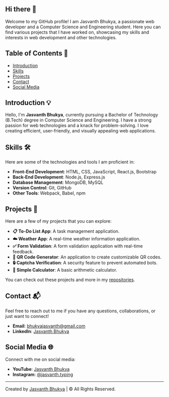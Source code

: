 ## Hi there 👋

Welcome to my GitHub profile! I am Jasvanth Bhukya, a passionate web developer and a Computer Science and Engineering student. Here you can find various projects that I have worked on, showcasing my skills and interests in web development and other technologies.

## Table of Contents 📑

- [Introduction](#introduction)
- [Skills](#skills)
- [Projects](#projects)
- [Contact](#contact)
- [Social Media](#social-media)

## Introduction 💡

Hello, I'm **Jasvanth Bhukya**, currently pursuing a Bachelor of Technology (B.Tech) degree in Computer Science and Engineering. I have a strong passion for web technologies and a knack for problem-solving. I love creating efficient, user-friendly, and visually appealing web applications.

## Skills 🛠️

Here are some of the technologies and tools I am proficient in:

- **Front-End Development**: HTML, CSS, JavaScript, React.js, Bootstrap
- **Back-End Development**: Node.js, Express.js
- **Database Management**: MongoDB, MySQL
- **Version Control**: Git, GitHub
- **Other Tools**: Webpack, Babel, npm

## Projects 🚀

Here are a few of my projects that you can explore:

- **📋 To-Do List App**: A task management application.
- **☁️ Weather App**: A real-time weather information application.
- **✅ Form Validation**: A form validation application with real-time feedback.
- **🔲 QR Code Generator**: An application to create customizable QR codes.
- **🔒 Captcha Verification**: A security feature to prevent automated bots.
- **🧮 Simple Calculator**: A basic arithmetic calculator.

You can check out these projects and more in my [repositories](https://github.com/Jasvanth-Hub?tab=repositories).

## Contact 📬

Feel free to reach out to me if you have any questions, collaborations, or just want to connect!

- **Email**: [bhukyajasvanth@gmail.com](mailto:bhukyajasvanth@gmail.com)
- **LinkedIn**: [Jasvanth Bhukya](https://www.linkedin.com/in/jasvanth-bhukya-8a1b16256)

## Social Media 🌐

Connect with me on social media:

- **YouTube**: [Jasvanth Bhukya](https://www.youtube.com/channel/UCFqULNQqD9wpsG96gwsAbwA)
- **Instagram**: [@jasvanth.typing](https://www.instagram.com/jasvanth.typing)

---

Created by [Jasvanth Bhukya](https://jasvanth-hub.github.io/Portfolio-website/) | &copy; All Rights Reserved.

